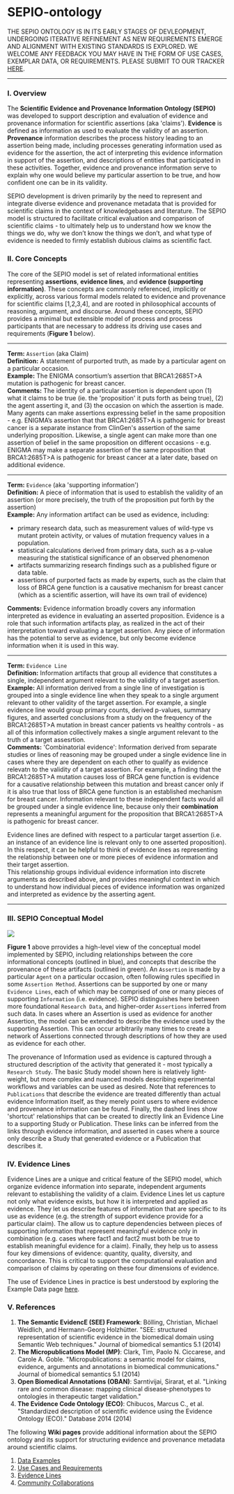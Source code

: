 # SEPIO-ontology

THE SEPIO ONTOLOGY IS IN ITS EARLY STAGES OF DEVLEOPMENT, UNDERGOING ITERATIVE REFINEMENT AS NEW REQUIREMENTS EMERGE AND ALIGNMENT WITH EXISTING STANDARDS IS EXPLORED.  WE WELCOME ANY FEEDBACK YOU MAY HAVE IN THE FORM OF USE CASES, EXEMPLAR DATA, OR REQUIREMENTS. PLEASE SUBMIT TO OUR TRACKER [HERE](https://github.com/monarch-initiative/SEPIO-ontology/issues).  

-----

### I. Overview
The **Scientific Evidence and Provenance Information Ontology (SEPIO)** was developed to support description and evaluation of evidence and provenance information for scientific assertions (aka 'claims'). **Evidence** is defined as information as used to evaluate the validity of an assertion. **Provenance** information describes the process history leading to an assertion being made, including processes generating information used as evidence for the assertion, the act of interpreting this evidence information in support of the assertion, and descriptions of entities that participated in these activities. Together, evidence and provenance information serve to explain why one would believe my particular assertion to be true, and how confident one can be in its validity. 
 
SEPIO development is driven primarily by the need to represent and integrate diverse evidence and provenance metadata that is provided for  scientific claims in the context of  knowledgebases and literature. The SEPIO model is  structured to facilitate critical evaluation and comparison of scientific claims - to ultimately help us to understand how we know the things we do, why we don’t know the things we don’t, and what type of evidence is needed to firmly establish dubious claims as scientific fact.
 
### II. Core Concepts

The core of the SEPIO model is set of related informational entities representing **assertions**, **evidence lines**, and **evidence (supporting information)**.  These concepts are commonly referenced, implicitly or explicitly, across various formal models related to evidence and provenance for scientific claims [1,2,3,4], and are rooted in philosophical accounts of reasoning, argument, and discourse. Around these concepts, SEPIO provides a minimal but extensible model of process and process participants that are necessary to address its driving use cases and requirements (**Figure 1** below). 

-----

**Term:** `Assertion` (aka Claim)  
**Definition:** A statement of purported truth, as made by a particular agent on a particular occasion.  
**Example:** The ENIGMA consortium’s assertion that BRCA1:2685T>A mutation is pathogenic for breast cancer.  
**Comments:** The identity of a particular assertion is dependent upon (1) what it claims to be true  (ie. the 'proposition' it puts forth as being true), (2) the agent asserting it, and (3) the occasion on which the assertion is made. Many agents can make assertions expressing belief in the same proposition  - e.g. ENIGMA’s assertion that that BRCA1:2685T>A is pathogenic for breast cancer is a separate instance from ClinGen's  assertion of the same underlying proposition.  Likewise, a single agent can make more than one assertion of belief in the same proposition on different occasions  - e.g. ENIGMA may make a separate assertion of the same proposition that BRCA1:2685T>A  is pathogenic for breast cancer at a later date, based on additional evidence.   
  
-----
 
**Term:** `Evidence` (aka 'supporting information')  
**Definition:** A piece of information that is used to establish the validity of an assertion (or more precisely, the truth of the  proposition put forth by the assertion)    
**Example:** Any information artifact can be used as evidence, including:    
- primary research data, such as measurement values of wild-type vs mutant protein activity, or values of mutation frequency values in a population.
- statistical calculations derived from primary data, such as a p-value measuring the statistical significance of an observed phenomenon	
- artifacts summarizing research findings such as a published figure or data table. 
- assertions of purported facts as made by experts, such as the claim that loss of BRCA gene function is a causative mechanism for breast cancer (which as a scientific assertion, will have its own trail of evidence)   

**Comments:** Evidence information broadly covers any information interpreted as evidence in evaluating an asserted proposition. Evidence is a role that such information artifacts play, as realized in the act of their interpretation toward evaluating a target assertion.  Any piece of information has the potential to serve as evidence, but only become evidence information when it is used in this way.  
  
-----

**Term:** `Evidence Line`   
**Definition:** Information artifacts that group all evidence that constitutes a single, independent argument relevant to the validity of a target assertion.    
**Example:** All information derived from a single line of investigation is grouped into a single evidence line when they speak to a single argument relevant to other validity of the target assertion. For example, a single evidence line would group primary counts, derived p-values, summary figures,  and asserted conclusions from a study on the frequency of the BRCA1:2685T>A mutation in breast cancer patients vs healthy controls - as all of this information collectively makes a single argument relevant to the truth of a target assesrtion.  
**Comments:**  'Combinatorial evidence': Information derived from separate studies or lines of reasoning may be grouped under a single evidence line in cases where they are dependent on each other to qualify as evidence relevatn to the validity of a target assertion.  For example, a finding that the BRCA1:2685T>A  mutation causes loss of BRCA gene function is evidence for a causative relationship between this mutation and breast cancer only if it is also true that loss of BRCA gene function is an established mechanism for breast cancer. Information relevant to these independent facts would all be grouped under a single evidence line, because only their **combination** represents a meaningful argument for the proposition that BRCA1:2685T>A is pathogenic for breast cancer.  

Evidence lines are defined with respect to a particular target assertion (i.e. an instance of an evidence line is relevant only to one asserted proposition). In this respect, it can be helpful to think of evidence lines as representing the relationship between one or more pieces of evidence information and their target assertion.  
This relationship groups individual evidence information into discrete arguments as described above, and provides meaningful context in which to understand how individual pieces of evidence information was organized and interpreted as evidence by the asserting agent.
  
-----

### III. SEPIO Conceptual Model  

![](https://github.com/monarch-initiative/SEPIO-ontology/blob/master/docs/Wiki%20Docs/SEPIO-Model-Wiki.jpg)

**Figure 1** above prrovides  a high-level view of the conceptual model implemented by SEPIO, including relationships between the core informational concepts (outlined in blue), and concepts that describe the provenance of these artifacts (outlined in green). An `Assertion` is made by a particular `Agent` on a particular occasion, often following rules specified in some `Assertion Method`.  Assertions can be supported by one or  many `Evidence Lines`, each of which may be comprised of one or many pieces of supporting `Information` (i.e. evidence). SEPIO distinguishes here between more foundational `Research Data`, and higher-order `Assertions` inferred from such data.  In cases where an Assertion is used as evidence  for another Assertion, the model can be extended to describe the evidence used by the supporting Assertion. This can occur arbitrarily many times to create a network of Assertions connected through descriptions of how they are used as evidence for each other.

The provenance of Information used as evidence is captured through a structured description of the activity that generated it - most typically a `Research Study`. The basic Study model shown here is relatively light-weight, but more complex and nuanced models describing experimental workflows and variables can be used as desired. Note that references to `Publications` that describe the evidence are treated differently than actual evidence Information itself, as they merely point users to where evidence and provenance information can be found. Finally, the dashed lines show 'shortcut' relationships that can be created to directly link an Evidence Line to a supporting Study or Publication. These links can be inferred from the links through evidence information, and asserted in cases where a source only describe a Study that generated evidence or a Publication that describes it.


        
### IV. Evidence Lines     
Evidence Lines are a unique and critical feature of the SEPIO model, which organize evidence information into separate, independent arguments relevant to establishing the validity of a claim. Evidence Lines let us capture not only what evidence exists, but how it is interpreted and applied as evidence. They let us describe features of information that are specific to its use as evidence (e.g. the strength of support evidence provide for a particular claim). The allow us to capture dependencies between pieces of supporting information that represent meaningful evidence only in combination (e.g. cases where fact1 and fact2 must both be true to establish meaningful evidence for a claim). Finally, they help us to assess four key dimensions of evidence: quantity, quality, diversity, and concordance. This is critical to support the computational evaluation and comparison of claims by operating on these four dimensions of evidence. 

The use of Evidence Lines in practice is best understood by exploring the Example Data page [here](https://github.com/monarch-initiative/SEPIO-ontology/wiki/Data-Examples).

### V. References

1. **The Semantic EvidencE (SEE) Framework**: Bölling, Christian, Michael Weidlich, and Hermann-Georg Holzhütter. "SEE: structured representation of scientific evidence in the biomedical domain using Semantic Web techniques." Journal of biomedical semantics 5.1 (2014)
2. **The Micropublications Model (MP)**: Clark, Tim, Paolo N. Ciccarese, and Carole A. Goble. "Micropublications: a semantic model for claims, evidence, arguments and annotations in biomedical communications." Journal of biomedical semantics 5.1 (2014)
3. **Open Biomedical Annotations (OBAN)**: Sarntivijai, Sirarat, et al. "Linking rare and common disease: mapping clinical disease-phenotypes to ontologies in therapeutic target validation."
4. **The Evidence Code Ontology (ECO)**: Chibucos, Marcus C., et al. "Standardized description of scientific evidence using the Evidence Ontology (ECO)." Database 2014 (2014)

The following **Wiki pages** provide additional information about the SEPIO ontology and its support for structuring evidence and provenance metadata around scientific claims. 
1. [Data Examples](https://github.com/monarch-initiative/SEPIO-ontology/wiki/Data-Examples)
2. [Use Cases and Requirements](https://github.com/monarch-initiative/SEPIO-ontology/wiki/Use-Cases-and-Requirements)
3. [Evidence Lines](https://github.com/monarch-initiative/SEPIO-ontology/wiki/Evidence-Lines)
4. [Community Collaborations](https://github.com/monarch-initiative/SEPIO-ontology/wiki/Community-Collaborations)
